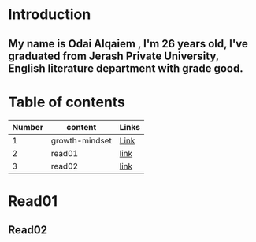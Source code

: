 # Introduction

## My name is Odai Alqaiem , I'm 26 years old, I've graduated from Jerash Private University, English literature department with grade good.       

# Table of contents


| Number    |  content| Links |
| -------- | -------- | ------ |
| 1  | growth-mindset  | [Link](https://odaialqaiem.github.io/Reading-notes/growth-mindset)  |
| 2 | read01  | [link](https://odaialqaiem.github.io/Reading-notes/Read01)   |
| 3  |   read02   |[link](https://odaialqaiem.github.io/Reading-notes/Read02)  |


# Read01
## Read02
